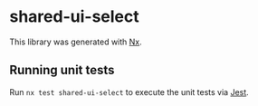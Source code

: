 # shared-ui-select

This library was generated with [Nx](https://nx.dev).

## Running unit tests

Run `nx test shared-ui-select` to execute the unit tests via [Jest](https://jestjs.io).
